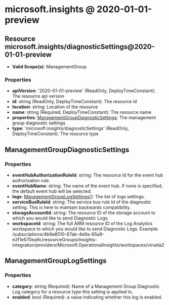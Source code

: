 # microsoft.insights @ 2020-01-01-preview

## Resource microsoft.insights/diagnosticSettings@2020-01-01-preview
* **Valid Scope(s)**: ManagementGroup
### Properties
* **apiVersion**: '2020-01-01-preview' (ReadOnly, DeployTimeConstant): The resource api version
* **id**: string (ReadOnly, DeployTimeConstant): The resource id
* **location**: string: Location of the resource
* **name**: string (Required, DeployTimeConstant): The resource name
* **properties**: [ManagementGroupDiagnosticSettings](#managementgroupdiagnosticsettings): The management group diagnostic settings.
* **type**: 'microsoft.insights/diagnosticSettings' (ReadOnly, DeployTimeConstant): The resource type

## ManagementGroupDiagnosticSettings
### Properties
* **eventHubAuthorizationRuleId**: string: The resource Id for the event hub authorization rule.
* **eventHubName**: string: The name of the event hub. If none is specified, the default event hub will be selected.
* **logs**: [ManagementGroupLogSettings](#managementgrouplogsettings)[]: The list of logs settings.
* **serviceBusRuleId**: string: The service bus rule Id of the diagnostic setting. This is here to maintain backwards compatibility.
* **storageAccountId**: string: The resource ID of the storage account to which you would like to send Diagnostic Logs.
* **workspaceId**: string: The full ARM resource ID of the Log Analytics workspace to which you would like to send Diagnostic Logs. Example: /subscriptions/4b9e8510-67ab-4e9a-95a9-e2f1e570ea9c/resourceGroups/insights-integration/providers/Microsoft.OperationalInsights/workspaces/viruela2

## ManagementGroupLogSettings
### Properties
* **category**: string (Required): Name of a Management Group Diagnostic Log category for a resource type this setting is applied to.
* **enabled**: bool (Required): a value indicating whether this log is enabled.

